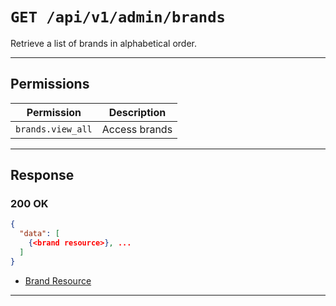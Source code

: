 # `GET /api/v1/admin/brands`

Retrieve a list of brands in alphabetical order.


---

## Permissions
| Permission         | Description         |
|--------------------|---------------------|
| `brands.view_all`  | Access brands       |

---

## Response

### 200 OK
```json
{
  "data": [
    {<brand resource>}, ...
  ]
}
```
- [Brand Resource](brand_resource.md)

---
